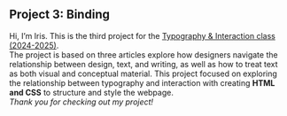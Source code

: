 ## Project 3: Binding
Hi, I’m Iris.
This is the third project for the [Typography & Interaction class (2024-2025)](https://typography-interaction-2425.github.io/). <br>
The project is based on three articles explore how designers navigate the relationship between design, text, and writing, as well as how to treat text as both visual and conceptual material. 
This project focused on exploring the relationship between typography and interaction with creating **HTML and CSS** to structure and style the webpage.<br>
*Thank you for checking out my project!*